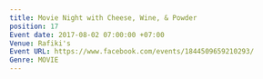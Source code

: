 ```yaml
---
title: Movie Night with Cheese, Wine, & Powder
position: 17
Event date: 2017-08-02 07:00:00 +07:00
Venue: Rafiki's
Event URL: https://www.facebook.com/events/1844509659210293/
Genre: MOVIE
---
```


